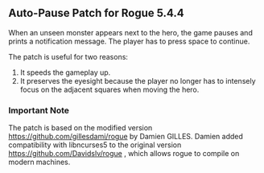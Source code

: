## Auto-Pause Patch for Rogue 5.4.4
When an unseen monster appears next to the hero, the game pauses and prints a notification message. The player has to press space to continue.

The patch is useful for two reasons:

1. It speeds the gameplay up.  
2. It preserves the eyesight because the player no longer has to intensely focus on the adjacent squares when moving the hero.

### Important Note
The patch is based on the modified version https://github.com/gillesdami/rogue by Damien GILLES. Damien added compatibility with libncurses5 to the original version https://github.com/Davidslv/rogue , which allows rogue to compile on modern machines.
